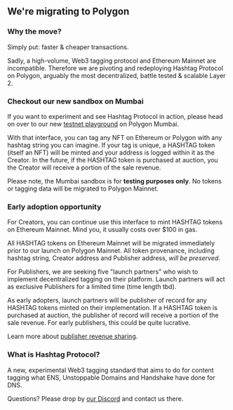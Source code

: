## We're migrating to Polygon

### Why the move?

Simply put: faster & cheaper transactions. 

Sadly, a high-volume, Web3 tagging protocol and Ethereum Mainnet are
incompatible. Therefore we are pivoting and redeploying Hashtag Protocol on
Polygon, arguably the most decentralized, battle tested & scalable Layer 2. 

### Checkout our new sandbox on Mumbai

If you want to experiment and see Hashtag Protocol in action, please head on
over to our new [testnet playground](https://dev.hashtag-protocol.org) on Polygon Mumbai.

With that interface, you can tag any NFT on Ethereum or Polygon with any hashtag
string you can imagine. If your tag is unique, a HASHTAG token (itself an NFT)
will be minted and your address is logged within it as the Creator. In the future,
if the HASHTAG token is purchased at auction, you the Creator will receive a portion
of the sale revenue.

Please note, the Mumbai sandbox is for **testing purposes only**. No tokens or
tagging data will be migrated to Polygon Mainnet.

### Early adoption opportunity

For Creators, you can continue use this interface to mint HASHTAG tokens on
Ethereum Mainnet. Mind you, it usually costs over $100 in gas.

All HASHTAG tokens on Ethereum Mainnet will be migrated immediately prior to our
launch on Polygon Mainnet. All token provenance, including hashtag string,
Creator address and Publisher address, _will be preserved_.

For Publishers, we are seeking five "launch partners" who wish to implement
decentralized tagging on their platform. Launch partners will act as exclusive
Publishers for a limited time (time length tbd).

As early adopters, launch partners will
be publisher of record for any HASHTAG tokens minted on their implementation.
If a HASHTAG token is purchased at auction, the publisher of record will receive
a portion of the sale revenue. For early publishers, this could be quite
lucrative.

Learn more about [publisher revenue sharing](https://docs.hashtag-protocol.org/essentials/participants.html#publisher-phase-1-2).

### What is Hashtag Protocol?

A new, experimental Web3 tagging standard that aims to do for content tagging
what ENS, Unstoppable Domains and Handshake have done for DNS.

Questions? Please drop by [our Discord](https://discord.com/invite/EyTJFRm)
and contact us there.
